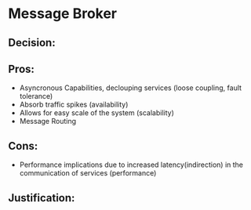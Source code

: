 # Message Broker

## Decision:

## Pros:

- Asyncronous Capabilities, declouping services (loose coupling, fault tolerance)
- Absorb traffic spikes (availability)
- Allows for easy scale of the system (scalability)
- Message Routing

## Cons:

- Performance implications due to increased latency(indirection) in the communication of services (performance)

## Justification:

